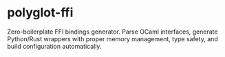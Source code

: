 # polyglot-ffi
Zero-boilerplate FFI bindings generator. Parse OCaml interfaces, generate Python/Rust wrappers with proper memory management, type safety, and build configuration automatically.
